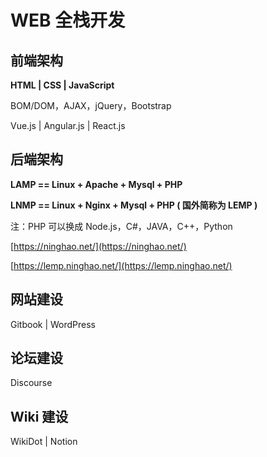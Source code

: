 # WEB 全栈开发

## 前端架构

**HTML  \|  CSS  \|  JavaScript**

BOM/DOM，AJAX，jQuery，Bootstrap

Vue.js  \|  Angular.js  \|  React.js

## 后端架构

**LAMP == Linux + Apache + Mysql + PHP** 

**LNMP == Linux + Nginx + Mysql + PHP \( 国外简称为 LEMP \)**

注：PHP 可以换成 Node.js，C\#，JAVA，C++，Python

[https://ninghao.net/](https://ninghao.net/)

[https://lemp.ninghao.net/](https://lemp.ninghao.net/)

## 网站建设

Gitbook \| WordPress

## 论坛建设

Discourse

## Wiki 建设

WikiDot \| Notion

